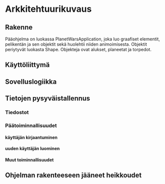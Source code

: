 # Arkkitehtuurikuvaus

## Rakenne
Pääohjelma on luokassa PlanetWarsApplication, joka luo graafiset elementit, pelikentän ja sen objektit sekä huolehtii niiden animoimisesta. Objektit periytyvät luokasta Shape. Objekteja ovat alukset, planeetat ja torpedot.

## Käyttöliittymä


## Sovelluslogiikka


## Tietojen pysyväistallennus


### Tiedostot


### Päätoiminnallisuudet


#### käyttäjän kirjaantuminen


#### uuden käyttäjän luominen

#### Muut toiminnallisuudet

## Ohjelman rakenteeseen jääneet heikkoudet
